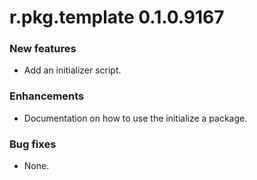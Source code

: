 # r.pkg.template 0.1.0.9167

### New features

* Add an initializer script.

### Enhancements

* Documentation on how to use the initialize a package.

### Bug fixes

* None.